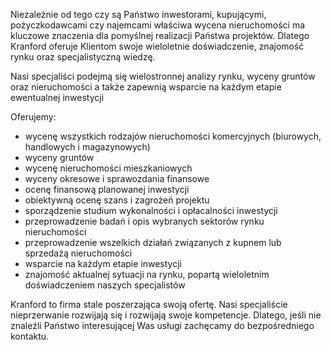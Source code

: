 Niezależnie od tego czy są Państwo inwestorami, kupującymi, pożyczkodawcami czy najemcami właściwa wycena nieruchomości ma kluczowe znaczenia dla pomyślnej realizacji Państwa projektów. Dlatego Kranford oferuje Klientom swoje wieloletnie doświadczenie, znajomość rynku oraz specjalistyczną wiedzę. 

Nasi specjaliści podejmą się wielostronnej analizy rynku, wyceny gruntów oraz nieruchomości a także zapewnią wsparcie na każdym etapie ewentualnej inwestycji


Oferujemy:
- wycenę wszystkich rodzajów nieruchomości komercyjnych (biurowych, handlowych i magazynowych)
- wyceny gruntów
- wycenę nieruchomości mieszkaniowych
- wyceny okresowe i sprawozdania finansowe
- ocenę finansową planowanej inwestycji
- obiektywną ocenę szans i zagrożeń projektu
- sporządzenie studium wykonalności i opłacalności inwestycji
- przeprowadzenie badań i opis wybranych sektorów rynku nieruchomości
- przeprowadzenie wszelkich działań związanych z kupnem lub sprzedażą nieruchomości
- wsparcie na każdym etapie inwestycji
- znajomość aktualnej sytuacji na rynku, popartą wieloletnim doświadczeniem naszych specjalistów

Kranford to firma stale poszerzająca swoją ofertę. Nasi specjaliście nieprzerwanie rozwijają się i rozwijają swoje kompetencje. Dlatego, jeśli nie znaleźli Państwo interesującej Was usługi zachęcamy do bezpośredniego kontaktu.